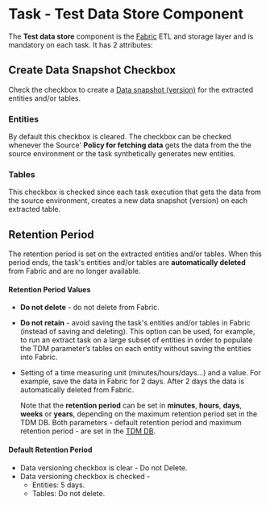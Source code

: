 # Task - Test Data Store Component

The **Test data store** component is the [Fabric](/articles/TDM/tdm_architecture/01_tdm_architecture.md#fabric) ETL and storage layer and is mandatory on each task. It has 2 attributes:

## Create Data Snapshot Checkbox

Check the checkbox to create a [Data snapshot (version)](15_data_flux_task.md) for the extracted entities and/or tables. 

### Entities

By default this checkbox is cleared. The checkbox can be checked whenever the Source' **Policy for fetching data** gets the data from the the source environment or the task synthetically generates new entities. 

### Tables 

This checkbox is checked since each task execution that gets the data from the source environment,  creates a new data snapshot (version) on each extracted table.

## Retention Period

The retention period is set on the extracted entities and/or tables. When this period ends, the task's entities and/or tables are **automatically deleted** from Fabric and are no longer available. 

#### Retention Period Values

- **Do not delete** - do not delete from Fabric. 

- **Do not retain** - avoid saving the task's entities and/or tables in Fabric (instead of saving and deleting). This option can be used, for example, to run an extract task on a large subset of entities in order to populate the TDM parameter’s tables on each entity without saving the entities into Fabric.

- Setting of a time measuring unit (minutes/hours/days...) and a value. For example, save the data in Fabric for 2 days. After 2 days the data is automatically deleted from Fabric.

  Note that the **retention period** can be set in **minutes**, **hours**, **days**, **weeks** or **years**, depending on the maximum retention period set in the TDM DB. Both parameters - default retention period and maximum retention period - are set in the [TDM DB](/articles/TDM/tdm_configuration/02_tdmdb_general_parameters.md).

#### Default Retention Period

- Data versioning checkbox is clear - Do not Delete.
- Data versioning checkbox is checked - 
  - Entities: 5 days. 
  - Tables: Do not delete.



